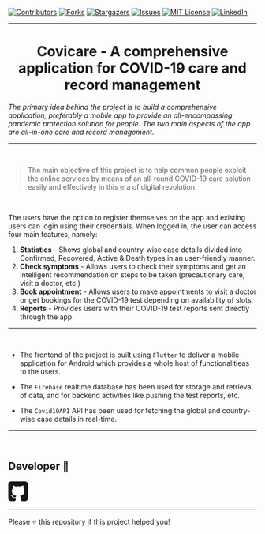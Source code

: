 <div id="top"></div>

[![Contributors][contributors-shield]][contributors-url]
[![Forks][forks-shield]][forks-url]
[![Stargazers][stars-shield]][stars-url]
[![Issues][issues-shield]][issues-url]
[![MIT License][license-shield]][license-url]
[![LinkedIn][linkedin-shield]][linkedin-url]

---

<h1 align="center">Covicare - A comprehensive application for COVID-19 care and record management</h1>

_The primary idea behind the project is to build a comprehensive application, preferably a mobile app to provide an all-encompassing pandemic protection solution for people. The two main aspects of the app are all-in-one care and record management._

---

<br>

> The main objective of this project is to help common people exploit the online services by means of an all-round COVID-19 care solution easily and effectively in this era of digital revolution.

<br>

The users have the option to register themselves on the app and existing users can login using their credentials. When logged in, the user can access four main features, namely:

1. **Statistics** - Shows global and country-wise case details divided into Confirmed, Recovered, Active & Death types in an user-friendly manner.
2. **Check symptoms** - Allows users to check their symptoms and get an intelligent recommendation on steps to be taken (precautionary care, visit a doctor, etc.)
3. **Book appointment** - Allows users to make appointments to visit a doctor or get bookings for the COVID-19 test depending on availability of slots.
4. **Reports** - Provides users with their COVID-19 test reports sent directly through the app.

---

<br>

- The frontend of the project is built using `Flutter` to deliver a mobile application for Android which provides a whole host of functionalitieas to the users.

- The `Firebase` realtime database has been used for storage and retrieval of data, and for backend activities like pushing the test reports, etc.

- The `Covid19API` API has been used for fetching the global and country-wise case details in real-time.

---

<br>

## Developer 👤

<p>
	<a href = 'https://github.com/theritwikkundu' target='_blank'> <img src=https://github.com/edent/SuperTinyIcons/blob/master/images/svg/github.svg height='40px' /></a>
    &nbsp;
<p>

---

Please ⭐️ this repository if this project helped you!


<!-- MARKDOWN LINKS & IMAGES -->
<!-- https://www.markdownguide.org/basic-syntax/#reference-style-links -->
[contributors-shield]: https://img.shields.io/github/contributors/theritwikkundu/Covicare.svg?style=for-the-badge
[contributors-url]: https://github.com/theritwikkundu/Covicare/graphs/contributors
[forks-shield]: https://img.shields.io/github/forks/theritwikkundu/Covicare.svg?style=for-the-badge
[forks-url]: https://github.com/theritwikkundu/Covicare/network/members
[stars-shield]: https://img.shields.io/github/stars/theritwikkundu/Covicare.svg?style=for-the-badge
[stars-url]: https://github.com/theritwikkundu/Covicare/stargazers
[issues-shield]: https://img.shields.io/github/issues/theritwikkundu/Covicare.svg?style=for-the-badge
[issues-url]: https://github.com/theritwikkundu/Covicare/issues
[license-shield]: https://img.shields.io/github/license/theritwikkundu/Covicare.svg?style=for-the-badge
[license-url]: https://github.com/theritwikkundu/Covicare/blob/master/LICENSE
[linkedin-shield]: https://img.shields.io/badge/-LinkedIn-black.svg?style=for-the-badge&logo=linkedin&colorB=555
[linkedin-url]: https://www.linkedin.com/in/theritwikkundu/